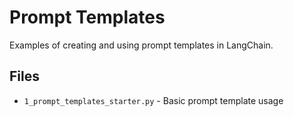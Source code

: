 # Prompt Templates

Examples of creating and using prompt templates in LangChain.

## Files
- `1_prompt_templates_starter.py` - Basic prompt template usage
